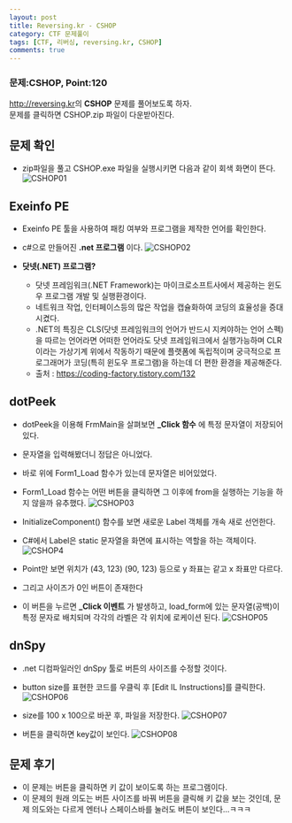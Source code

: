 ```yaml
---
layout: post
title: Reversing.kr - CSHOP
category: CTF 문제풀이
tags: [CTF, 리버싱, reversing.kr, CSHOP]
comments: true
---
```

### 문제:CSHOP, Point:120
<http://reversing.kr>의 **CSHOP** 문제를 풀어보도록 하자.  
문제를 클릭하면 CSHOP.zip 파일이 다운받아진다.  

## 문제 확인
- zip파일을 풀고 CSHOP.exe 파일을 실행시키면 다음과 같이 회색 화면이 뜬다.
![CSHOP01](https://user-images.githubusercontent.com/41509536/88749300-f89f3a00-d18d-11ea-8f80-02d5ff50042f.jpg)

## Exeinfo PE
- Exeinfo PE 툴을 사용하여 패킹 여부와 프로그램을 제작한 언어를 확인한다.
- c#으로 만들어진 **.net 프로그램** 이다.
![CSHOP02](https://user-images.githubusercontent.com/41509536/88749304-f9d06700-d18d-11ea-9428-3c9e551bba47.jpg)  

- **닷넷(.NET) 프로그램?**
  - 닷넷 프레임워크(.NET Framework)는 마이크로소프트사에서 제공하는 윈도우 프로그램 개발 및 실행환경이다.
  - 네트워크 작업, 인터페이스등의 많은 작업을 캡슐화하여 코딩의 효율성을 증대시켰다.
  - .NET의 특징은 CLS(닷넷 프레임워크의 언어가 반드시 지켜야하는 언어 스펙)을 따르는 언어라면 어떠한 언어라도 닷넷 프레임워크에서 실행가능하며 CLR이라는 가상기계 위에서 작동하기 때문에 플랫폼에 독립적이며 궁극적으로 프로그래머가 코딩(특히 윈도우 프로그램)을 하는데 더 편한 환경을 제공해준다.
  - 출처 : <https://coding-factory.tistory.com/132>

## dotPeek
- dotPeek을 이용해 FrmMain을 살펴보면 **_Click 함수** 에 특정 문자열이 저장되어 있다.
- 문자열을 입력해봤더니 정답은 아니었다.
- 바로 위에 Form1_Load 함수가 있는데 문자열은 비어있었다.
- Form1_Load 함수는 어떤 버튼을 클릭하면 그 이후에 from을 실행하는 기능을 하지 않을까 유추했다.
![CSHOP03](https://user-images.githubusercontent.com/41509536/88749306-fa68fd80-d18d-11ea-9dd0-9429af900b92.jpg)  

- InitializeComponent() 함수를 보면 새로운 Label 객체를 개속 새로 선언한다.
- C#에서 Label은 static 문자열을 화면에 표시하는 역할을 하는 객체이다.
![CSHOP4](https://user-images.githubusercontent.com/41509536/88749307-fb019400-d18d-11ea-9979-a9b40f25cfcf.jpg)  

- Point만 보면 위치가 (43, 123) (90, 123) 등으로 y 좌표는 같고 x 좌표만 다르다.
- 그리고 사이즈가 0인 버튼이 존재한다
- 이 버튼을 누르면 **_Click 이벤트** 가 발생하고, load_form에 있는 문자열(공백)이 특정 문자로 배치되며 각각의 라벨은 각 위치에 로케이션 된다.
![CSHOP05](https://user-images.githubusercontent.com/41509536/88749308-fb019400-d18d-11ea-8f2b-0bd7df1c5a6c.jpg)  

## dnSpy
- .net 디컴파일러인 dnSpy 툴로 버튼의 사이즈를 수정할 것이다.
- button size를 표현한 코드를 우클릭 후 [Edit IL Instructions]를 클릭한다.
![CSHOP06](https://user-images.githubusercontent.com/41509536/88749310-fb9a2a80-d18d-11ea-8230-340424f68b2a.png)  

- size를 100 x 100으로 바꾼 후, 파일을 저장한다.
![CSHOP07](https://user-images.githubusercontent.com/41509536/88751536-c512de80-d192-11ea-9e4e-8d3444814da9.jpg)  

- 버튼을 클릭하면 key값이 보인다.
![CSHOP08](https://user-images.githubusercontent.com/41509536/88751539-c6440b80-d192-11ea-8147-9eb5fbadbdb8.jpg)  

## 문제 후기
- 이 문제는 버튼을 클릭하면 키 값이 보이도록 하는 프로그램이다.
- 이 문제의 원래 의도는 버튼 사이즈를 바꿔 버튼을 클릭해 키 값을 보는 것인데, 문제 의도와는 다르게 엔터나 스페이스바를 눌러도 버튼이 보인다...ㅋㅋㅋ
